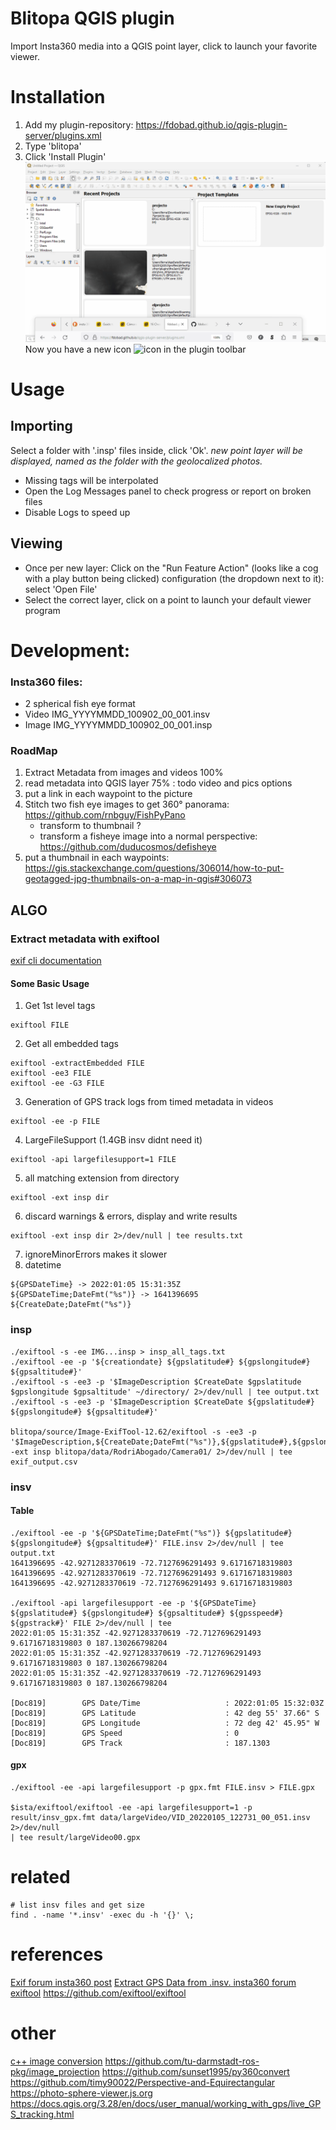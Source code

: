 # Blitopa QGIS plugin

Import Insta360 media into a QGIS point layer, click to launch your favorite viewer.

# Installation
1. Add my plugin-repository: https://fdobad.github.io/qgis-plugin-server/plugins.xml
2. Type 'blitopa'
3. Click 'Install Plugin'
![install gif](blitopa_installation.gif)
Now you have a new icon ![icon](insta/insta16.png) in the plugin toolbar

# Usage
## Importing
Select a folder with '.insp' files inside, click 'Ok'.
_new point layer will be displayed, named as the folder with the geolocalized photos._
- Missing tags will be interpolated
- Open the Log Messages panel to check progress or report on broken files
- Disable Logs to speed up

## Viewing
- Once per new layer: Click on the "Run Feature Action" (looks like a cog with a play button being clicked) configuration (the dropdown next to it): select 'Open File'
- Select the correct layer, click on a point to launch your default viewer program

# Development:
### Insta360 files:
- 2 spherical fish eye format  
- Video IMG_YYYYMMDD_100902_00_001.insv
- Image IMG_YYYYMMDD_100902_00_001.insp

### RoadMap
1. Extract Metadata from images and videos 100%
2. read metadata into QGIS layer 75% : todo video and pics options
3. put a link in each waypoint to the picture
4. Stitch two fish eye images to get 360° panorama: https://github.com/rnbguy/FishPyPano
    - transform to thumbnail ?
    - transform a fisheye image into a normal perspective: https://github.com/duducosmos/defisheye
5. put a thumbnail in each waypoints: https://gis.stackexchange.com/questions/306014/how-to-put-geotagged-jpg-thumbnails-on-a-map-in-qgis#306073

## ALGO
### Extract metadata with exiftool
[exif cli documentation](https://exiftool.org/exiftool_pod.html)  

#### Some Basic Usage
1. Get 1st level tags 
```
exiftool FILE
```
2. Get all embedded tags  
```
exiftool -extractEmbedded FILE
exiftool -ee3 FILE
exiftool -ee -G3 FILE
```
3. Generation of GPS track logs from timed metadata in videos  
```
exiftool -ee -p FILE
```
4. LargeFileSupport (1.4GB insv didnt need it)
```
exiftool -api largefilesupport=1 FILE
```
5. all matching extension from directory
```
exiftool -ext insp dir
```
6. discard warnings & errors, display and write results
```
exiftool -ext insp dir 2>/dev/null | tee results.txt
```
7. ignoreMinorErrors makes it slower
8. datetime
```
${GPSDateTime} -> 2022:01:05 15:31:35Z
${GPSDateTime;DateFmt("%s")} -> 1641396695
${CreateDate;DateFmt("%s")}
```

### insp
```
./exiftool -s -ee IMG...insp > insp_all_tags.txt
./exiftool -ee -p '${creationdate} ${gpslatitude#} ${gpslongitude#} ${gpsaltitude#}' 
./exiftool -s -ee3 -p '$ImageDescription $CreateDate $gpslatitude $gpslongitude $gpsaltitude' ~/directory/ 2>/dev/null | tee output.txt
./exiftool -s -ee3 -p '$ImageDescription $CreateDate ${gpslatitude#} ${gpslongitude#} ${gpsaltitude#}'

blitopa/source/Image-ExifTool-12.62/exiftool -s -ee3 -p '$ImageDescription,${CreateDate;DateFmt("%s")},${gpslatitude#},${gpslongitude#},${gpsaltitude#}' -ext insp blitopa/data/RodriAbogado/Camera01/ 2>/dev/null | tee exif_output.csv
```

### insv
#### Table 
```
./exiftool -ee -p '${GPSDateTime;DateFmt("%s")} ${gpslatitude#} ${gpslongitude#} ${gpsaltitude#}' FILE.insv 2>/dev/null | tee output.txt
1641396695 -42.9271283370619 -72.7127696291493 9.61716718319803
1641396695 -42.9271283370619 -72.7127696291493 9.61716718319803
1641396695 -42.9271283370619 -72.7127696291493 9.61716718319803

./exiftool -api largefilesupport -ee -p '${GPSDateTime} ${gpslatitude#} ${gpslongitude#} ${gpsaltitude#} ${gpsspeed#} ${gpstrack#}' FILE 2>/dev/null | tee
2022:01:05 15:31:35Z -42.9271283370619 -72.7127696291493 9.61716718319803 0 187.130266798204
2022:01:05 15:31:35Z -42.9271283370619 -72.7127696291493 9.61716718319803 0 187.130266798204
2022:01:05 15:31:35Z -42.9271283370619 -72.7127696291493 9.61716718319803 0 187.130266798204

[Doc819]        GPS Date/Time                   : 2022:01:05 15:32:03Z                                                                       
[Doc819]        GPS Latitude                    : 42 deg 55' 37.66" S                                                                        
[Doc819]        GPS Longitude                   : 72 deg 42' 45.95" W                                                                        
[Doc819]        GPS Speed                       : 0                                                                                          
[Doc819]        GPS Track                       : 187.1303                                                                                   
```
#### gpx
```
./exiftool -ee -api largefilesupport -p gpx.fmt FILE.insv > FILE.gpx

$ista/exiftool/exiftool -ee -api largefilesupport=1 -p result/insv_gpx.fmt data/largeVideo/VID_20220105_122731_00_051.insv 2>/dev/null 
| tee result/largeVideo00.gpx
```

# related
```
# list insv files and get size
find . -name '*.insv' -exec du -h '{}' \;
```

# references
[Exif forum insta360 post](https://exiftool.org/forum/index.php?topic=9884.30)
[Extract GPS Data from .insv. insta360 forum](https://forums.insta360.com/section/14/post/5415/)
[exiftool](https://exiftool.org/)
https://github.com/exiftool/exiftool

# other
[c++ image conversion](https://github.com/chinhsuanwu/360-converter/blob/master/example/example.cpp)
https://github.com/tu-darmstadt-ros-pkg/image_projection
https://github.com/sunset1995/py360convert
https://github.com/timy90022/Perspective-and-Equirectangular
https://photo-sphere-viewer.js.org
https://docs.qgis.org/3.28/en/docs/user_manual/working_with_gps/live_GPS_tracking.html
